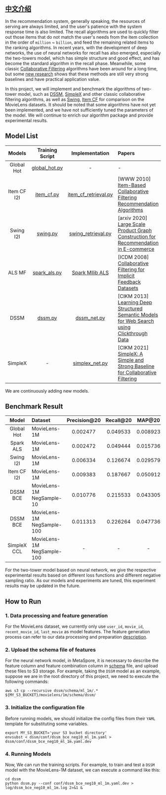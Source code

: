 ## [中文介绍](README-CN.md)
In the recommendation system, generally speaking, the resources of serving are always limited, and the user's patience with the system response time is also limited. The recall algorithms are used to quickly filter out those items that do not match the user's needs from the item collection in the order of `million` ~ `billion`, and feed the remaining related items to the ranking algorithms. In recent years, with the development of deep networks, the use of neural networks for recall has also emerged, especially the two-towers model, which has simple structure and good effect, and has become the standard algorithm in the recall phase. Meanwhile, some classic [Collaborative Filtering](https://en.wikipedia.org/wiki/Collaborative_filtering) algorithms have been around for a long time, but some [new research](https://arxiv.org/abs/1907.06902) shows that these methods are still very strong baselines and have practical application value.

In this project, we will implement and benchmark the algorithms of two-tower model, such as [DSSM](https://posenhuang.github.io/papers/cikm2013_DSSM_fullversion.pdf), [SimpleX](https://arxiv.org/abs/2109.12613) and other classic collaborative filtering algorithms, as well as [Swing](https://arxiv.org/abs/2010.05525), [Item CF](https://www.ra.ethz.ch/cdstore/www10/papers/pdf/p519.pdf) for comparison on the MovieLens datasets. It should be noted that some algorithms have not yet been implemented, and we have not sufficiently tuned the parameters of the model. We will continue to enrich our algorithm package and provide experimental results.

## Model List

|    Models     |  Training Script |                        Implementation                         | Papers                                                                                                                                     |
|:---------:|:-----------------------------------:|:-----------------------------------------------------:|:---------------------------------------------------------------------------------------------------------------------------------------|
| Global Hot | [global_hot.py](baseline/global_hot.py) | - | -                                     |
| Item CF I2I  |    [item_cf.py](baseline/item_cf.py)    |   [item_cf_retrieval.py](../../python/algos/item_cf_retrieval.py)   | [WWW 2010] [Item-Based Collaborative Filtering Recommendation Algorithms](https://www.ra.ethz.ch/cdstore/www10/papers/pdf/p519.pdf)  |
| Swing I2I  |   [swing.py](baseline/swing.py)    |  [swing_retrieval.py](../../python/metaspore/swing_retrieval.py)   | [arxiv 2020] [Large Scale Product Graph Construction for Recommendation in E-commerce](https://arxiv.org/abs/2109.12613)  | 
| ALS MF  |   [spark_als.py](baseline/spark_als.py)    |   [Spark Mllib ALS](https://spark.apache.org/docs/latest/api/python/reference/api/pyspark.mllib.recommendation.ALS.html)   | [ICDM 2008] [Collaborative Filtering for Implicit Feedback Datasets](http://www.yifanhu.net/PUB/cf.pdf)  | 
| DSSM  |   [dssm.py](dssm/dssm.py)    |   [dssm_net.py](../../python/algos/dssm_net.py)   | [CIKM 2013] [Learning Deep Structured Semantic Models for Web Search using Clickthrough Data](https://posenhuang.github.io/papers/cikm2013_DSSM_fullversion.pdf)  |
| SimpleX  |   -    |   [simplex_net.py](../../python/algos/simplex/simplex_net.py)   | [CIKM 2021] [SimpleX: A Simple and Strong Baseline for Collaborative Filtering](https://posenhuang.github.io/papers/cikm2013_DSSM_fullversion.pdf)  |

We are continuously adding new models.

## Benchmark Result

| Model | Dataset | Precision@20 | Recall@20 | MAP@20 | NDCG@20 | 
|:--------------:|:--------------|:-------------------------------:|:-------------------------------:|:-------------------------------:|:-------------------------------:|
| Global Hot | MovieLens-1M | 0.002477| 0.049533 | 0.008923 | 0.017346|
| Spark ALS | MovieLens-1M | 0.002472 | 0.049444 | 0.015736 | 0.017743 |
| Swing I2I | MovieLens-1M | 0.006334 | 0.126674 | 0.029579 | 0.050461 |
| Item CF I2I | MovieLens-1M | 0.009383 | 0.187667 | 0.050912 | 0.080504 |
| DSSM BCE | MovieLens-1M NegSample-10 | 0.010776 | 0.215533 | 0.043305 | 0.080013 |
| DSSM BCE | MovieLens-1M NegSample-100 | 0.011313 | 0.226264 | 0.047736 | 0.085856 |
| SimpleX CCL | MovieLens-1M NegSample-100 | - | - | - | - |

For the two-tower model based on neural network, we give the respective experimental results based on different loss functions and different negative sampling ratio. As our models and experiments are tuned, this experiment results may be updated in the future.

## How to Run
### 1. Data processing and feature generation
For the MovieLens dataset, we currently only use `user_id`, `movie_id`, `recent_movie_id`, `last_movie` as model features. The feature generation process can refer to our data processing and preparation [description](../dataset/README.md).

### 2. Upload the schema file of features
For the neural network model, in MetaSpore, it is necessary to describe the feature column and feature combination column in [schema](dssm/schema) file, and upload these files to S3 storage. For example, taking the `DSSM` model as an example, suppose we are in the root directory of this project,
we need to execute the following commands:

```shell
aws s3 cp --recursive dssm/schema/ml_1m/.* ${MY_S3_BUCKET}/movielens/1m/schema/dssm/
```

### 3. Initialize the configuration file 
Before running models, we should initialize the config files from their `YAML` template for substituting some variables. 

```shell
export MY_S3_BUCKET='your S3 bucket directory'
envsubst < dssm/conf/dssm_bce_neg10_ml_1m.yaml > dssm/conf/dssm_bce_neg10_ml_1m.yaml.dev
```

### 4. Running Models
Now, We can run the training scripts. For example, to train and test a `DSSM` model with the MovieLens-1M dataset, we can execute a command like this:

```shell
cd dssm
python dssm.py --conf conf/dssm_bce_neg10_ml_1m.yaml.dev > log/dssm_bce_neg10_ml_1m.log 2>&1 &
```

